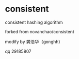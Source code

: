 consistent
==========

consistent hashing algorithm


forked from novanchao/consistent

modify by 龚浩华（gonghh）

qq  29185807

